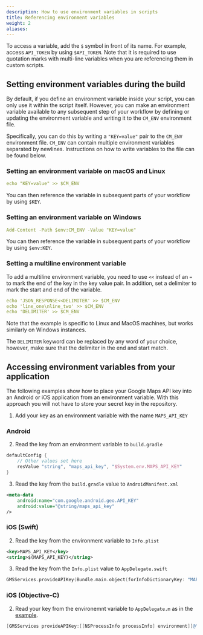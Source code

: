 ```yaml
---
description: How to use environment variables in scripts
title: Referencing environment variables
weight: 2
aliases:
---
```


To access a variable, add the `$` symbol in front of its name. For example, access `API_TOKEN` by using `$API_TOKEN`. Note that it is required to use quotation marks with multi-line variables when you are referencing them in custom scripts.

## Setting environment variables during the build

By default, if you define an environment variable inside your script, you can only use it within the script itself. However, you can make an environment variable available to any subsequent step of your workflow by defining or updating the environment variable and writing it to the `CM_ENV` environment file.

Specifically, you can do this by writing a `"KEY=value"` pair to the `CM_ENV` environment file. `CM_ENV` can contain multiple environment variables separated by newlines. Instructions on how to write variables to the file can be found below.

### Setting an environment variable on macOS and Linux

```yaml
echo "KEY=value" >> $CM_ENV
```

You can then reference the variable in subsequent parts of your workflow by using `$KEY`.

### Setting an environment variable on Windows

```yaml
Add-Content -Path $env:CM_ENV -Value "KEY=value"
```

You can then reference the variable in subsequent parts of your workflow by using `$env:KEY`.

### Setting a multiline environment variable

To add a multiline environment variable, you need to use `<<` instead of an `=` to mark the end of the key in the key value pair. In addition, set a delimiter to mark the start and end of the variable.

```yaml
echo 'JSON_RESPONSE<<DELIMITER' >> $CM_ENV
echo 'line_one\nline_two' >> $CM_ENV
echo 'DELIMITER' >> $CM_ENV
```

Note that the example is specific to Linux and MacOS machines, but works similarly on Windows instances.

The `DELIMITER` keyword can be replaced by any word of your choice, however, make sure that the delimiter in the end and start match.

## Accessing environment variables from your application

The following examples show how to place your Google Maps API key into an Android or iOS application from an environment variable. With this approach you will not have to store your secret key in the repository.

1. Add your key as an environment variable with the name `MAPS_API_KEY`

### Android

2. Read the key from an environment variable to `build.gradle`

```gradle
defaultConfig {
    // Other values set here
    resValue "string", "maps_api_key", "$System.env.MAPS_API_KEY"
}
```

3. Read the key from the `build.gradle` value to `AndroidManifest.xml`

```xml
<meta-data
    android:name="com.google.android.geo.API_KEY"
    android:value="@string/maps_api_key"
/>
```

### iOS (Swift)

2. Read the key from the environment variable to `Info.plist`

```xml
<key>MAPS_API_KEY</key>
<string>$(MAPS_API_KEY)</string>
```

3. Read the key from the `Info.plist` value to `AppDelegate.swift`

```swift
GMSServices.provideAPIKey(Bundle.main.object(forInfoDictionaryKey: "MAPS_API_KEY") as? String ?? "")
```

### iOS (Objective-C)

2.  Read your key from the environemnt variable to `AppDelegate.m` as in the [example](https://github.com/flutter/plugins/blob/master/packages/google_maps_flutter/google_maps_flutter/example/ios/Runner/AppDelegate.m).

```objective-c
[GMSServices provideAPIKey:[[NSProcessInfo processInfo] environment][@"MAPS_API_KEY"]];
```
